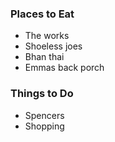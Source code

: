 ### Places to Eat
- The works
- Shoeless joes
- Bhan thai
- Emmas back porch

### Things to Do
- Spencers
- Shopping
